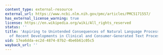 ```yaml
---
content_type: external-resource
external_url: https://www.ncbi.nlm.nih.gov/pmc/articles/PMC5171557/
has_external_license_warning: true
license: https://en.wikipedia.org/wiki/All_rights_reserved
status: ''
title: 'Aspiring to Unintended Consequences of Natural Language Processing: A Review
  of Recent Developments in Clinical and Consumer-Generated Text Processing.'
uid: 17ea6dda-ec2d-4874-87b2-4be6b61c05c5
wayback_url: ''
---
```

